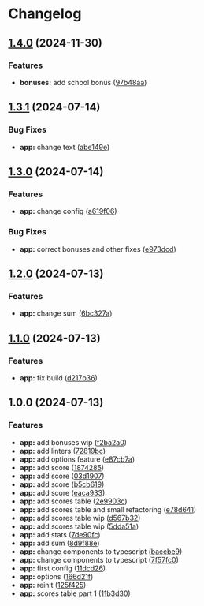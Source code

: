 # Changelog

## [1.4.0](https://github.com/furdzik/IF.DiceTable/compare/v1.3.1...v1.4.0) (2024-11-30)


### Features

* **bonuses:** add school bonus ([97b48aa](https://github.com/furdzik/IF.DiceTable/commit/97b48aaed9329a8502012fd452c9219f49f0c682))

## [1.3.1](https://github.com/furdzik/IF.DiceTable/compare/v1.3.0...v1.3.1) (2024-07-14)


### Bug Fixes

* **app:** change text ([abe149e](https://github.com/furdzik/IF.DiceTable/commit/abe149e389faec9e366dcfd72b95084785bbdd2c))

## [1.3.0](https://github.com/furdzik/IF.DiceTable/compare/v1.2.0...v1.3.0) (2024-07-14)


### Features

* **app:** change config ([a619f06](https://github.com/furdzik/IF.DiceTable/commit/a619f06e094b23e4fb95bd460fed97e43488aec2))


### Bug Fixes

* **app:** correct bonuses and other fixes ([e973dcd](https://github.com/furdzik/IF.DiceTable/commit/e973dcd2f62ca3ffac48bb4ae08a30f9fd8ebc7a))

## [1.2.0](https://github.com/furdzik/IF.DiceTable/compare/v1.1.0...v1.2.0) (2024-07-13)


### Features

* **app:** change sum ([6bc327a](https://github.com/furdzik/IF.DiceTable/commit/6bc327aba4f315dfb6a505d0bcda03a95846421b))

## [1.1.0](https://github.com/furdzik/IF.DiceTable/compare/v1.0.0...v1.1.0) (2024-07-13)


### Features

* **app:** fix build ([d217b36](https://github.com/furdzik/IF.DiceTable/commit/d217b366d718e4ed1bb4aeac30209ca21a3c3c9a))

## 1.0.0 (2024-07-13)


### Features

* **app:** add bonuses wip ([f2ba2a0](https://github.com/furdzik/IF.DiceTable/commit/f2ba2a0976d5a7e5206a0ca9341d55471c6270aa))
* **app:** add linters ([72819bc](https://github.com/furdzik/IF.DiceTable/commit/72819bc8e5e805e20a7b9b1c9c42a2d0681374c3))
* **app:** add options feature ([e87cb7a](https://github.com/furdzik/IF.DiceTable/commit/e87cb7aefd5c67c84d6ec180516264ac8a450a48))
* **app:** add score ([1874285](https://github.com/furdzik/IF.DiceTable/commit/1874285c16bbe8374a0e9f94ad3f2da111f3a2eb))
* **app:** add score ([03d1907](https://github.com/furdzik/IF.DiceTable/commit/03d1907d3ac17f26396144dc8c519a3f46e5acf7))
* **app:** add score ([b5cb619](https://github.com/furdzik/IF.DiceTable/commit/b5cb61934aea805b315edaf1ba377f0617b65ed9))
* **app:** add score ([eaca933](https://github.com/furdzik/IF.DiceTable/commit/eaca933c441225214c5eba0c01dc2ae0ab5e093b))
* **app:** add scores table ([2e9903c](https://github.com/furdzik/IF.DiceTable/commit/2e9903c42e6cf0d6334087a1925a473b09f941fd))
* **app:** add scores table and small refactoring ([e78d641](https://github.com/furdzik/IF.DiceTable/commit/e78d64104887ed4143c03ec4e687edd6b8bf9b56))
* **app:** add scores table wip ([d567b32](https://github.com/furdzik/IF.DiceTable/commit/d567b32dbcb3cc26690d62bede83a2ca8fb08e3f))
* **app:** add scores table wip ([5dda51a](https://github.com/furdzik/IF.DiceTable/commit/5dda51ac2800c3d3935e0902c64ab45274a6bb26))
* **app:** add stats ([7de90fc](https://github.com/furdzik/IF.DiceTable/commit/7de90fccb0ba33582e3c6e7b7bccb5948d9db0e6))
* **app:** add sum ([8d9f88e](https://github.com/furdzik/IF.DiceTable/commit/8d9f88e4db20592c11462689ff23bb66f0615746))
* **app:** change components to typescript ([baccbe9](https://github.com/furdzik/IF.DiceTable/commit/baccbe9b507e4262c77c7879dc82aa782777b8da))
* **app:** change components to typescript ([7f57fc0](https://github.com/furdzik/IF.DiceTable/commit/7f57fc0243c90eccc673a314d0bc4b9f0f6bed9d))
* **app:** first config ([11dcd26](https://github.com/furdzik/IF.DiceTable/commit/11dcd2676580c6501720e281be76e73094516bc4))
* **app:** options ([166d21f](https://github.com/furdzik/IF.DiceTable/commit/166d21f8025d1f74dd5c2748cf8451f8ad90667f))
* **app:** reinit ([125f425](https://github.com/furdzik/IF.DiceTable/commit/125f425c86423542ff1d09c906e28c5db124f4b1))
* **app:** scores table part 1 ([11b3d30](https://github.com/furdzik/IF.DiceTable/commit/11b3d30e23ad5df6c57e7429eba0518f656dd367))
